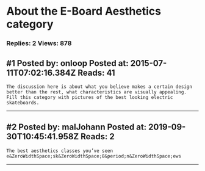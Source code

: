 # About the E-Board Aesthetics category

### Replies: 2 Views: 878

## \#1 Posted by: onloop Posted at: 2015-07-11T07:02:16.384Z Reads: 41

```
The discussion here is about what you believe makes a certain design better than the rest, what characteristics are visually appealing. Fill this category with pictures of the best looking electric skateboards.
```

---
## \#2 Posted by: malJohann Posted at: 2019-09-30T10:45:41.958Z Reads: 2

```
The best aesthetics classes you’ve seen e&ZeroWidthSpace;sk&ZeroWidthSpace;8&period;n&ZeroWidthSpace;ews
```

---
